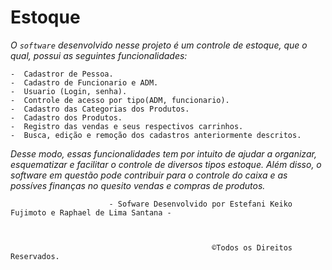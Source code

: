 # Estoque

 _O `software` desenvolvido nesse projeto é um controle de estoque, que o qual, possui as seguintes funcionalidades:_
  
  
  
    -  Cadastror de Pessoa.
    -  Cadastro de Funcionario e ADM.
    -  Usuario (Login, senha).
    -  Controle de acesso por tipo(ADM, funcionario).
    -  Cadastro das Categorias dos Produtos.
    -  Cadastro dos Produtos.
    -  Registro das vendas e seus respectivos carrinhos. 
    -  Busca, edição e remoção dos cadastros anteriormente descritos.
     
     
    
_Desse modo, essas funcionalidades tem por intuito de ajudar a organizar, esquematizar e facilitar o controle de diversos tipos estoque. Além disso, o software em questão pode contribuir para o controle do caixa e as possíves finanças no quesito vendas e compras de produtos._

 
 
 
 
 
 
 
 
 
 
 
 
 
      
                         
                          - Sofware Desenvolvido por Estefani Keiko Fujimoto e Raphael de Lima Santana -
 
 
 
                                                 ©Todos os Direitos Reservados.
